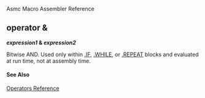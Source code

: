 Asmc Macro Assembler Reference

## operator &

**_expression1_ & _expression2_**


Bitwise AND. Used only within [.IF](../directive/dot_if.md), [.WHILE](../directive/dot_while.md), or [.REPEAT](../directive/dot_repeat.md) blocks and evaluated at run time, not at assembly time.

#### See Also

[Operators Reference](readme.md)